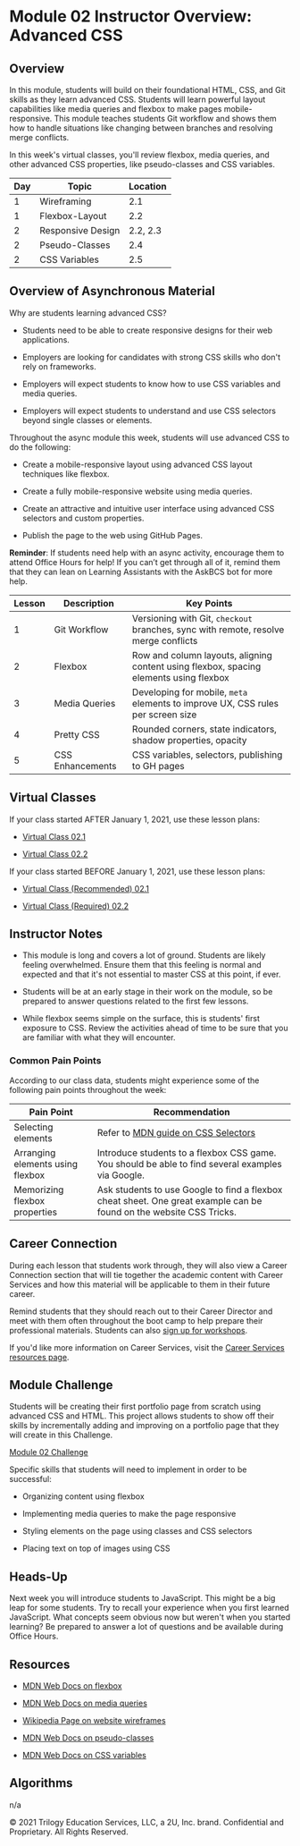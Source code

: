 # Module 02 Instructor Overview: Advanced CSS

## Overview

In this module, students will build on their foundational HTML, CSS, and Git skills as they learn advanced CSS. Students will learn powerful layout capabilities like media queries and flexbox to make pages mobile-responsive. This module teaches students Git workflow and shows them how to handle situations like changing between branches and resolving merge conflicts.

In this week's virtual classes, you'll review flexbox, media queries, and other advanced CSS properties, like pseudo-classes and CSS variables.

| Day | Topic             | Location |
| --- | ----------------- | -------- |
| 1   | Wireframing       | 2.1      |
| 1   | Flexbox-Layout    | 2.2      |
| 2   | Responsive Design | 2.2, 2.3 |
| 2   | Pseudo-Classes    | 2.4      |
| 2   | CSS Variables     | 2.5      |

## Overview of Asynchronous Material

Why are students learning advanced CSS?

* Students need to be able to create responsive designs for their web applications.

* Employers are looking for candidates with strong CSS skills who don't rely on frameworks.

* Employers will expect students to know how to use CSS variables and media queries.

* Employers will expect students to understand and use CSS selectors beyond single classes or elements.

Throughout the async module this week, students will use advanced CSS to do the following:

* Create a mobile-responsive layout using advanced CSS layout techniques like flexbox.

* Create a fully mobile-responsive website using media queries.

* Create an attractive and intuitive user interface using advanced CSS selectors and custom properties.

* Publish the page to the web using GitHub Pages.

**Reminder**: If students need help with an async activity, encourage them to attend Office Hours for help! If you can’t get through all of it, remind them that they can lean on Learning Assistants with the AskBCS bot for more help.

| Lesson | Description      | Key Points                                                                             |
| ------ | ---------------- | -------------------------------------------------------------------------------------- |
| 1      | Git Workflow     | Versioning with Git, `checkout` branches, sync with remote, resolve merge conflicts    |
| 2      | Flexbox          | Row and column layouts, aligning content using flexbox, spacing elements using flexbox |
| 3      | Media Queries    | Developing for mobile, `meta` elements to improve UX, CSS rules per screen size        |
| 4      | Pretty CSS       | Rounded corners, state indicators, shadow properties, opacity                          |
| 5      | CSS Enhancements | CSS variables, selectors, publishing to GH pages                                       |

## Virtual Classes

If your class started AFTER January 1, 2021, use these lesson plans:

* [Virtual Class 02.1](./02.1-REQUIRED.md)

* [Virtual Class 02.2](./02.2-REQUIRED.md)

If your class started BEFORE January 1, 2021, use these lesson plans:

* [Virtual Class (Recommended) 02.1](./02.1-RECOMMENDED.md)

* [Virtual Class (Required) 02.2](./02.2-REQUIRED.md)

## Instructor Notes

* This module is long and covers a lot of ground. Students are likely feeling overwhelmed. Ensure them that this feeling is normal and expected and that it's not essential to master CSS at this point, if ever.

* Students will be at an early stage in their work on the module, so be prepared to answer questions related to the first few lessons.

* While flexbox seems simple on the surface, this is students' first exposure to CSS. Review the activities ahead of time to be sure that you are familiar with what they will encounter.

### Common Pain Points

According to our class data, students might experience some of the following pain points throughout the week:

| Pain Point                       | Recommendation                                                                                                      |
| -------------------------------- | ------------------------------------------------------------------------------------------------------------------- |
| Selecting elements               | Refer to [MDN guide on CSS Selectors](https://developer.mozilla.org/en-US/docs/Learn/CSS/Building_blocks/Selectors) |
| Arranging elements using flexbox | Introduce students to a flexbox CSS game. You should be able to find several examples via Google.                   |
| Memorizing flexbox properties    | Ask students to use Google to find a flexbox cheat sheet. One great example can be found on the website CSS Tricks. |

## Career Connection

During each lesson that students work through, they will also view a Career Connection section that will tie together the academic content with Career Services and how this material will be applicable to them in their future career.

Remind students that they should reach out to their Career Director and meet with them often throughout the boot camp to help prepare their professional materials. Students can also [sign up for workshops](https://careerservicesonlineevents.splashthat.com/).

If you'd like more information on Career Services, visit the [Career Services resources page](https://mycareerspot.org/).

## Module Challenge

Students will be creating their first portfolio page from scratch using advanced CSS and HTML. This project allows students to show off their skills by incrementally adding and improving on a portfolio page that they will create in this Challenge.

[Module 02 Challenge](../../01-Class-Content/02-Advanced-CSS/02-Challenge)

Specific skills that students will need to implement in order to be successful:

* Organizing content using flexbox

* Implementing media queries to make the page responsive

* Styling elements on the page using classes and CSS selectors

* Placing text on top of images using CSS

## Heads-Up

Next week you will introduce students to JavaScript. This might be a big leap for some students. Try to recall your experience when you first learned JavaScript. What concepts seem obvious now but weren't when you started learning? Be prepared to answer a lot of questions and be available during Office Hours.

## Resources

* [MDN Web Docs on flexbox](https://developer.mozilla.org/en-US/docs/Learn/CSS/CSS_layout/Flexbox)

* [MDN Web Docs on media queries](https://developer.mozilla.org/en-US/docs/Web/CSS/Media_Queries/Using_media_queries)

* [Wikipedia Page on website wireframes](https://en.wikipedia.org/wiki/Website_wireframe)

* [MDN Web Docs on pseudo-classes](https://developer.mozilla.org/en-US/docs/Web/CSS/Pseudo-classes)

* [MDN Web Docs on CSS variables](https://developer.mozilla.org/en-US/docs/Web/CSS/Using_CSS_custom_properties)

## Algorithms

n/a

© 2021 Trilogy Education Services, LLC, a 2U, Inc. brand. Confidential and Proprietary. All Rights Reserved.
